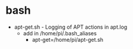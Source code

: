 # bash

- apt-get.sh - Logging of APT actions in apt.log
  - add in /home/pi/.bash_aliases 
    - apt-get=/home/pi/apt-get.sh

